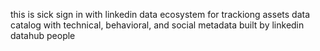 this is sick
sign in with linkedin
data ecosystem for trackiong assets 
data catalog with technical, behavioral, and social metadata 
built by linkedin datahub people